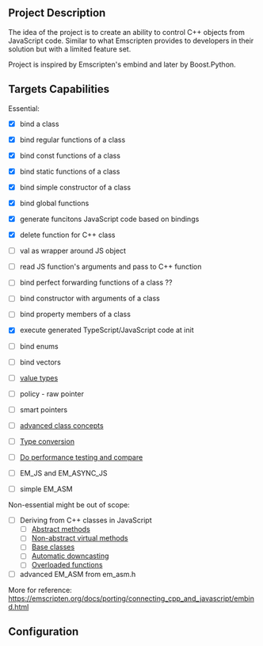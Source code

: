 
## Project Description

The idea of the project is to create an ability to control  C++ objects from JavaScript code. 
Similar to what Emscripten provides to developers in their solution but with a limited feature set. 

Project is inspired by Emscripten's embind and later by Boost.Python.

## Targets Capabilities

Essential:

- [x] bind a class 
- [x] bind regular functions of a class 
- [x] bind const functions of a class 
- [x] bind static functions of a class
- [x] bind simple constructor of a class
- [x] bind global functions
- [x] generate funcitons JavaScript code based on bindings
- [x] delete function for C++ class
- [ ] val as wrapper around JS object
- [ ] read JS function's arguments and pass to C++ function

- [ ] bind perfect forwarding functions of a class ?? 
- [ ] bind constructor with arguments of a class
- [ ] bind property members of a class

- [x] execute generated TypeScript/JavaScript code at init 
- [ ] bind enums
- [ ] bind vectors
- [ ] [value types](https://emscripten.org/docs/porting/connecting_cpp_and_javascript/embind.html#value-types)
- [ ] policy - raw pointer
- [ ] smart pointers
- [ ] [advanced class concepts](https://emscripten.org/docs/porting/connecting_cpp_and_javascript/embind.html#advanced-class-concepts)
- [ ] [Type conversion](https://emscripten.org/docs/porting/connecting_cpp_and_javascript/embind.html#built-in-type-conversions)
- [ ] [Do performance testing and compare](https://emscripten.org/docs/porting/connecting_cpp_and_javascript/embind.html#performance)

- [ ] EM_JS and EM_ASYNC_JS
- [ ] simple EM_ASM

Non-essential might be out of scope:

- [ ] Deriving from C++ classes in JavaScript
    - [ ] [Abstract methods](https://emscripten.org/docs/porting/connecting_cpp_and_javascript/embind.html#abstract-methods)
    - [ ] [Non-abstract virtual methods](https://emscripten.org/docs/porting/connecting_cpp_and_javascript/embind.html#non-abstract-virtual-methods)
    - [ ] [Base classes](https://emscripten.org/docs/porting/connecting_cpp_and_javascript/embind.html#non-abstract-virtual-methods)
    - [ ] [Automatic downcasting](https://emscripten.org/docs/porting/connecting_cpp_and_javascript/embind.html#non-abstract-virtual-methods)
    - [ ] [Overloaded functions](https://emscripten.org/docs/porting/connecting_cpp_and_javascript/embind.html#overloaded-functions)
    
- [ ] advanced EM_ASM from em_asm.h

More for reference:
https://emscripten.org/docs/porting/connecting_cpp_and_javascript/embind.html

## Configuration



